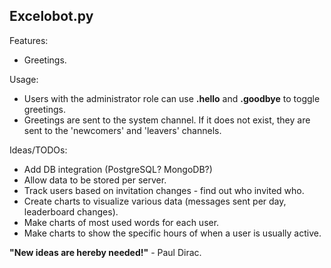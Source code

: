 ## Excelobot.py
Features:
* Greetings.


Usage:
* Users with the administrator role can use **.hello** and **.goodbye** to toggle greetings.
* Greetings are sent to the system channel. If it does not exist, they are sent to the 'newcomers' and 'leavers' channels.

Ideas/TODOs:
* Add DB integration (PostgreSQL? MongoDB?)
* Allow data to be stored per server.
* Track users based on invitation changes - find out who invited who.
* Create charts to visualize various data (messages sent per day, leaderboard changes).
* Make charts of most used words for each user.
* Make charts to show the specific hours of when a user is usually active.

**"New ideas are hereby needed!"** - Paul Dirac.